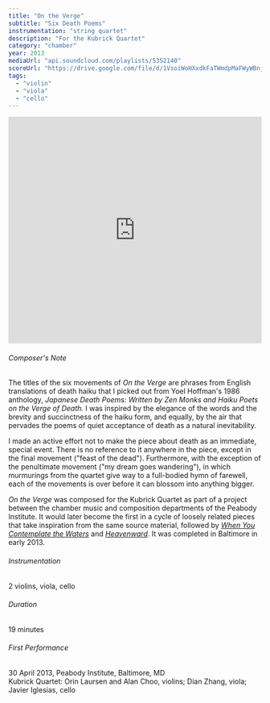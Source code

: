 ```yaml
---
title: "On the Verge"
subtitle: "Six Death Poems"
instrumentation: "string quartet"
description: "For the Kubrick Quartet"
category: "chamber"
year: 2013
mediaUrl: "api.soundcloud.com/playlists/5352140"
scoreUrl: "https://drive.google.com/file/d/1VsoiWoHXxdkFaTWmdpMaFWyWBnj6a45p/view?usp=sharing"
tags:
  - "violin"
  - "viola"
  - "cello"
---
```


<iframe class="mb-3" width="100%" height="450" scrolling="no" frameborder="no" src="https://w.soundcloud.com/player/?url=https%3A//api.soundcloud.com/playlists/5352140&amp;auto_play=false&amp;hide_related=false&amp;show_comments=true&amp;show_user=true&amp;show_reposts=false&amp;visual=true"></iframe>

###### Composer's Note

The titles of the six movements of _On the Verge_ are phrases from English translations of death haiku that I picked out from Yoel Hoffman's 1986 anthology, _Japanese Death Poems: Written by Zen Monks and Haiku Poets on the Verge of Death._ I was inspired by the elegance of the words and the brevity and succinctness of the haiku form, and equally, by the air that pervades the poems of quiet acceptance of death as a natural inevitability.

I made an active effort not to make the piece about death as an immediate, special event. There is no reference to it anywhere in the piece, except in the final movement ("feast of the dead"). Furthermore, with the exception of the penultimate movement ("my dream goes wandering"), in which murmurings from the quartet give way to a full-bodied hymn of farewell, each of the movements is over before it can blossom into anything bigger.

_On the Verge_ was composed for the Kubrick Quartet as part of a project between the chamber music and composition departments of the Peabody Institute. It would later become the first in a cycle of loosely related pieces that take inspiration from the same source material, followed by [_When You Contemplate the Waters_](/works/when-you-contemplate-the-waters) and [_Heavenward_](/works/heavenward). It was completed in Baltimore in early 2013.

###### Instrumentation
2 violins, viola, cello

###### Duration
19 minutes

###### First Performance
30 April 2013, Peabody Institute, Baltimore, MD\
Kubrick Quartet: Orin Laursen and Alan Choo, violins; Dian Zhang, viola; Javier Iglesias, cello